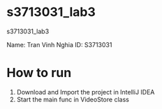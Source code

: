 # s3713031_lab3
s3713031_lab3

Name: Tran Vinh Nghia
ID: S3713031

# How to run
1. Download and Import the project in IntelliJ IDEA
2. Start the main func in VideoStore class
